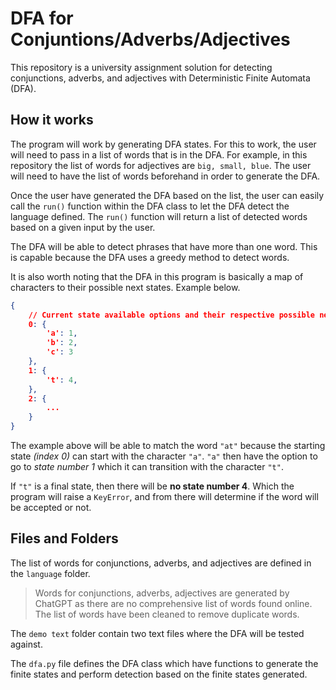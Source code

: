 # DFA for Conjuntions/Adverbs/Adjectives
This repository is a university assignment solution for detecting conjunctions, adverbs, and adjectives with 
Deterministic Finite Automata (DFA).

## How it works
The program will work by generating DFA states. For this to work, the user will need to pass in a list of words that is 
in the DFA. For example, in this repository the list of words for adjectives are `big, small, blue`. The user will need
to have the list of words beforehand in order to generate the DFA.

Once the user have generated the DFA based on the list, the user can easily call the `run()` function within the DFA 
class to let the DFA detect the language defined. The `run()` function will return a list of detected words based on 
a given input by the user.

The DFA will be able to detect phrases that have more than one word. This is capable because the DFA uses a greedy 
method to detect words.

It is also worth noting that the DFA in this program is basically a map of characters to their possible next states. 
Example below.

```json lines
{
    // Current state available options and their respective possible next states.
    0: {
        'a': 1,
        'b': 2,
        'c': 3
    },
    1: {
        't': 4,
    },
    2: {
        ...
    }
}
```
The example above will be able to match the word `"at"` because the starting state *(index 0)* can start with the 
character `"a"`. `"a"` then have the option to go to *state number 1* which it can transition with the character 
`"t"`. 

If `"t"` is a final state, then there will be **no state number 4**. Which the program will raise a `KeyError`, and 
from there will determine if the word will be accepted or not.

## Files and Folders
The list of words for conjunctions, adverbs, and adjectives are defined in the `language` folder.
> Words for conjunctions, adverbs, adjectives are generated by ChatGPT as there are no comprehensive list of words 
> found online. The list of words have been cleaned to remove duplicate words.

The `demo text` folder contain two text files where the DFA will be tested against.

The `dfa.py` file defines the DFA class which have functions to generate the finite states and perform detection 
based on the finite states generated.